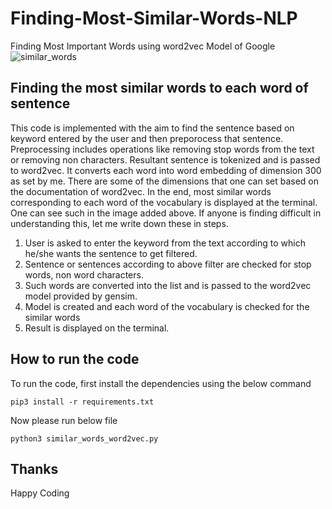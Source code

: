# Finding-Most-Similar-Words-NLP
Finding Most Important Words using word2vec Model of Google
![similar_words](https://user-images.githubusercontent.com/35392729/61172926-655a8d00-a5a9-11e9-88d0-4cd682ece25a.png)  

## Finding the most similar words to each word of sentence  
This code is implemented with the aim to find the sentence based on keyword entered by the user and then preporocess that sentence. Preprocessing includes operations like removing stop words from the text or removing non characters. Resultant sentence is tokenized and is passed to word2vec. It converts each word into word embedding of dimension 300 as set by me. There are some of the dimensions that one can set based on the documentation of word2vec. In the end, most similar words corresponding to each word of the vocabulary is displayed at the terminal. One can see such in the image added above. If anyone is finding difficult in understanding this, let me write down these in steps.  
<ol>
  <li> User is asked to enter the keyword from the text according to which he/she wants the sentence to get filtered.</li>
  <li> Sentence or sentences according to above filter are checked for stop words, non word characters.</li>
  <li> Such words are converted into the list and is passed to the word2vec model provided by gensim.</li>
  <li> Model is created and each word of the vocabulary is checked for the similar words</li>
  <li> Result is displayed on the terminal.</li>
  </ol>  
  
## How to run the code  

To run the code, first install the dependencies using the below command  

```
pip3 install -r requirements.txt  
```

Now please run below file  

```
python3 similar_words_word2vec.py

```

## Thanks
Happy Coding



